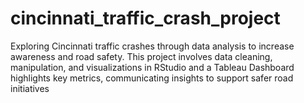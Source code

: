 # cincinnati_traffic_crash_project
Exploring Cincinnati traffic crashes through data analysis to increase awareness and road safety. This project involves data cleaning, manipulation, and visualizations in RStudio and a Tableau Dashboard highlights key metrics, communicating insights to support safer road initiatives

